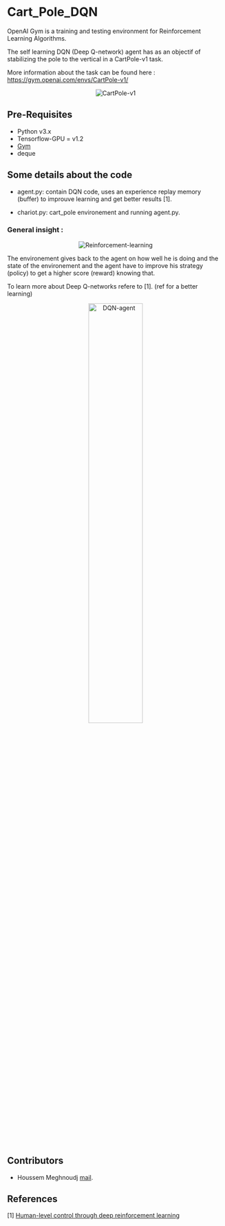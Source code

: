 # Cart_Pole_DQN
OpenAI Gym is a training and testing environment for Reinforcement Learning Algorithms.

The self learning DQN (Deep Q-network) agent has as an objectif of stabilizing the pole to the vertical in a CartPole-v1 task.

More information about the task can be found here : https://gym.openai.com/envs/CartPole-v1/

<p align="center">
  <img src="https://cdn-images-1.medium.com/max/1600/1*oMSg2_mKguAGKy1C64UFlw.gif" alt="CartPole-v1" />
</p>

## Pre-Requisites
* Python v3.x
* Tensorflow-GPU = v1.2
* [Gym](https://github.com/openai/gym)
* deque

## Some details about the code
* agent.py: contain DQN code, uses an experience replay memory (buffer) to improuve learning and get better results [1].

* chariot.py: cart_pole environement and running agent.py. 

### General insight :
<p align="center">
  <img src="https://user-images.githubusercontent.com/48867769/91853305-495cf380-ec62-11ea-95ff-c535914ad51d.jpg" alt="Reinforcement-learning" />
</p>

The environement gives back to the agent on how well he is doing and the state of the environement and the agent have to improve his strategy (policy) to get a higher score (reward) knowing that.

To learn more about Deep Q-networks refere to [1]. (ref for a better learning)

<p align="center">
  <img src="https://user-images.githubusercontent.com/48867769/91851317-3e549400-ec5f-11ea-8015-88931e568863.png" alt="DQN-agent" style="width:50%;">
</p>


## Contributors
* Houssem Meghnoudj [mail](mailto:houssem.meghnoudj@gmail.com).

## References
[1] [Human-level control through deep reinforcement learning](https://www.nature.com/articles/nature14236)
